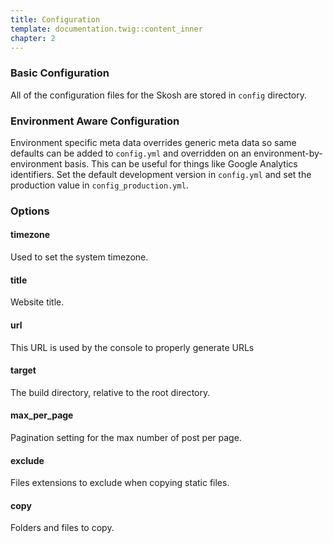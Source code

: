 ```yaml
---
title: Configuration
template: documentation.twig::content_inner
chapter: 2
---
```

### Basic Configuration

All of the configuration files for the Skosh are stored in `config` directory.

### Environment Aware Configuration

Environment specific meta data overrides generic meta data so same defaults can be added to `config.yml` and overridden on an environment-by-environment basis. This can be useful for things like Google Analytics identifiers. Set the default development version in `config.yml` and set the production value in `config_production.yml`.

### Options

#### timezone

Used to set the system timezone.

#### title

Website title.

#### url

This URL is used by the console to properly generate URLs

#### target

The build directory, relative to the root directory.


#### max_per_page

Pagination setting for the max number of post per page.

#### exclude

Files extensions to exclude when copying static files.

#### copy

Folders and files to copy.